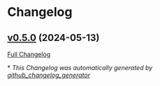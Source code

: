 # Changelog

## [v0.5.0](https://github.com/nano-interactive/go-readability/releases/tag/v0.5.0) (2024-05-13)

[Full Changelog](https://github.com/nano-interactive/go-readability/compare/b09dec74e3b57239497894985c6213079de18772...v0.5.0)



\* *This Changelog was automatically generated by [github_changelog_generator](https://github.com/github-changelog-generator/github-changelog-generator)*
